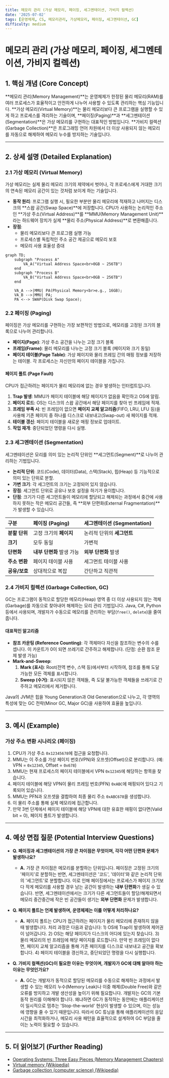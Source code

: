 ```yaml
---
title: 메모리 관리 (가상 메모리, 페이징, 세그멘테이션, 가비지 컬렉션)
date: '2025-07-02'
tags: [운영체제, CS, 메모리관리, 가상메모리, 페이징, 세그멘테이션, GC]
difficulty: medium
---
```


# 메모리 관리 (가상 메모리, 페이징, 세그멘테이션, 가비지 컬렉션)

## 1. 핵심 개념 (Core Concept)

\*\*메모리 관리(Memory Management)\*\*는 운영체제가 한정된 물리 메모리(RAM)를 여러 프로세스가 효율적이고 안전하게 나누어 사용할 수 있도록 관리하는 핵심 기능입니다. \*\*가상 메모리(Virtual Memory)\*\*는 물리 메모리보다 큰 프로그램을 실행할 수 있게 하고 프로세스를 격리하는 기술이며, \*\*페이징(Paging)\*\*과 \*\*세그멘테이션(Segmentation)\*\*은 가상 메모리를 구현하는 대표적인 방법입니다. \*\*가비지 컬렉션(Garbage Collection)\*\*은 프로그래밍 언어 차원에서 더 이상 사용되지 않는 메모리를 자동으로 해제하여 메모리 누수를 방지하는 기술입니다.

______________________________________________________________________

## 2. 상세 설명 (Detailed Explanation)

### 2.1 가상 메모리 (Virtual Memory)

가상 메모리는 실제 물리 메모리 크기의 제약에서 벗어나, 각 프로세스에게 거대한 크기의 연속된 메모리 공간이 있는 것처럼 보이게 하는 기술입니다.

- **동작 원리**: 프로그램 실행 시, 필요한 부분만 물리 메모리에 적재하고 나머지는 디스크의 \*\*스왑 공간(Swap Space)\*\*에 저장합니다. CPU가 사용하는 논리적인 주소인 \*\*가상 주소(Virtual Address)\*\*를 \*\*MMU(Memory Management Unit)\*\*라는 하드웨어 장치가 실제 \*\*물리 주소(Physical Address)\*\*로 변환해줍니다.
- **장점**:
  - 물리 메모리보다 큰 프로그램 실행 가능
  - 프로세스별 독립적인 주소 공간 제공으로 메모리 보호
  - 메모리 사용 효율성 증대

```mermaid
graph TD;
    subgraph "Process A"
        VA_A("Virtual Address Space<br>0GB ~ 256TB")
    end
    subgraph "Process B"
        VA_B("Virtual Address Space<br>0GB ~ 256TB")
    end

    VA_A -->|MMU| PA(Physical Memory<br>e.g., 16GB);
    VA_B -->|MMU| PA;
    PA <--> SWAP(Disk Swap Space);
```

### 2.2 페이징 (Paging)

페이징은 가상 메모리를 구현하는 가장 보편적인 방법으로, 메모리를 고정된 크기의 블록으로 나누어 관리합니다.

- **페이지(Page)**: 가상 주소 공간을 나누는 고정 크기 블록
- **프레임(Frame)**: 물리 메모리를 나누는 고정 크기 블록 (페이지와 크기 동일)
- **페이지 테이블(Page Table)**: 가상 페이지와 물리 프레임 간의 매핑 정보를 저장하는 테이블. 각 프로세스는 자신만의 페이지 테이블을 가집니다.

#### 페이지 폴트 (Page Fault)

CPU가 접근하려는 페이지가 물리 메모리에 없는 경우 발생하는 인터럽트입니다.

1. **Trap 발생**: MMU가 페이지 테이블에 해당 페이지가 없음을 확인하고 OS에 알림.
1. **페이지 로드**: OS는 디스크의 스왑 공간에서 해당 페이지를 찾아 빈 프레임에 적재.
1. **프레임 부족 시**: 빈 프레임이 없으면 **페이지 교체 알고리즘**(FIFO, LRU, LFU 등)을 사용해 기존 페이지 중 하나를 디스크로 내보내고(Swap-out) 새 페이지를 적재.
1. **테이블 갱신**: 페이지 테이블을 새로운 매핑 정보로 업데이트.
1. **작업 재개**: 중단되었던 명령을 다시 실행.

### 2.3 세그멘테이션 (Segmentation)

세그멘테이션은   모리를 의미 있는 논리적 단위인 \*\*세그먼트(Segment)\*\*로 나누어 관리하는 기법입니다.

- **논리적 단위**: 코드(Code), 데이터(Data), 스택(Stack), 힙(Heap) 등 기능적으로 의미 있는 단위로 분할.
- **가변 크기**: 각 세그먼트의 크기는 고정되어 있지 않습니다.
- **장점**: 세그먼트 단위로 공유나 보호 설정을 하기가 용이합니다.
- **단점**: 크기가 다른 세그먼트들이 메모리에 할당되고 해제되는 과정에서 중간에 사용하지 못하는 작은 메모리 공간들, 즉 \*\*외부 단편화(External Fragmentation)\*\*가 발생할 수 있습니다.

| 구분          | 페이징 (Paging)           | 세그멘테이션 (Segmentation) |
| :------------ | :------------------------ | :-------------------------- |
| **분할 단위** | 고정 크기의 **페이지**    | 논리적 단위의 **세그먼트**  |
| **크기**      | 모두 동일                 | 가변적                      |
| **단편화**    | **내부 단편화** 발생 가능 | **외부 단편화** 발생        |
| **주소 변환** | 페이지 테이블 사용        | 세그먼트 테이블 사용        |
| **공유/보호** | 상대적으로 복잡           | 간단하고 직관적             |

### 2.4 가비지 컬렉션 (Garbage Collection, GC)

GC는 프로그램이 동적으로 할당한 메모리(Heap) 영역 중 더 이상 사용되지 않는 객체(Garbage)를 자동으로 찾아내어 해제하는   모리 관리 기법입니다. Java, C#, Python 등에서 사용되며, 개발자가 수동으로 메모리를 관리하는 부담(`free()`, `delete`)을 줄여줍니다.

#### 대표적인 알고리즘

- **참조 카운팅 (Reference Counting)**: 각 객체마다 자신을 참조하는 변수의 수를 셉니다. 이 카운트가 0이 되면 쓰레기로 간주하고 해제합니다. (단점: 순환 참조 문제 발생 가능)
- **Mark-and-Sweep**:
  1. **Mark (표시)**: Root(전역 변수, 스택 등)에서부터 시작하여, 참조를 통해 도달 가능한 모든 객체를 표시합니다.
  1. **Sweep (수거)**: 표시되지 않은 객체들, 즉 도달 불가능한 객체들을 쓰레기로 간주하고 메모리에서 제거합니다.

Java의 JVM은 힙을 Young Generation과 Old Generation으로 나누고, 각 영역의 특성에 맞는 GC 전략(Minor GC, Major GC)을 사용하여 효율을 높입니다.

______________________________________________________________________

## 3. 예시 (Example)

### 가상 주소 변환 시나리오 (페이징)

1. CPU가 가상 주소 `0x12345678`에 접근을 요청합니다.
1. MMU는 이 주소를 가상 페이지 번호(VPN)와 오프셋(Offset)으로 분리합니다. (예: VPN = `0x12345`, Offset = `0x678`)
1. MMU는 현재 프로세스의 페이지 테이블에서 VPN `0x12345`에 해당하는 항목을 찾습니다.
1. 페이지 테이블에 해당 VPN이 물리 프레임 번호(PFN) `0xABC`에 매핑되어 있다고 기록되어 있습니다.
1. MMU는 PFN과 오프셋을 결합하여 최종 물리 주소 `0xABC678`을 생성합니다.
1. 이 물리 주소를 통해 실제 메모리에 접근합니다.
1. 만약 3번 단계에서 페이지 테이블에 해당 VPN에 대한 유효한 매핑이 없다면(Valid bit = 0), 페이지 폴트가 발생합니다.

______________________________________________________________________

## 4. 예상 면접 질문 (Potential Interview Questions)

- **Q. 페이징과 세그멘테이션의 가장 큰 차이점은 무엇이며, 각각 어떤 단편화 문제가 발생하나요?**

  - **A.** 가장 큰 차이점은 메모리를 분할하는 단위입니다. 페이징은 고정된 크기의 '페이지'로 분할하는 반면, 세그멘테이션은 '코드', '데이터'와 같은 논리적 단위의 '세그먼트'로 분할합니다. 이로 인해 페이징에서는 프로세스가 페이지 크기보다 작게 메모리를 사용할 경우 남는 공간이 발생하는 **내부 단편화**가 생길 수 있습니다. 반면, 세그멘테이션에서는 크기가 다른 세그먼트들이 할당/해제되면서 메모리 중간중간에 작은 빈 공간들이 생기는 **외부 단편화** 문제가 발생합니다.

- **Q. 페이지 폴트는 언제 발생하며, 운영체제는 이를 어떻게 처리하나요?**

  - **A.** 페이지 폴트는 CPU가 접근하려는 페이지가 물리 메모리에 존재하지 않을 때 발생합니다. 처리 과정은 다음과 같습니다: 1) OS에 Trap이 발생하여 제어권이 넘어갑니다. 2) OS는 해당 페이지가 디스크의 어디에 있는지 찾습니다. 3) 물리 메모리의 빈 프레임에 해당 페이지를 로드합니다. 만약 빈 프레임이 없다면, 페이지 교체 알고리즘을 통해 기존 페이지를 디스크로 내보내고 공간을 확보합니다. 4) 페이지 테이블을 갱신하고, 중단되었던 명령을 다시 실행합니다.

- **Q. 가비지 컬렉션(GC)이 필요한 이유는 무엇이며, 개발자가 GC에 대해 알아야 하는 이유는 무엇인가요?**

  - **A.** GC는 개발자가 동적으로 할당된 메모리를 수동으로 해제하는 과정에서 발생할 수 있는 메모리 누수(Memory Leak)나 이중 해제(Double Free)와 같은 오류를 방지하고 개발 생산성을 높이기 위해 필요합니다. 개발자는 GC의 기본 동작 원리를 이해해야 합니다. 왜냐하면 GC가 동작하는 동안에는 애플리케이션이 일시적으로 멈추는 'Stop-the-world' 현상이 발생할 수 있으며, 이는 성능에 영향을 줄 수 있기 때문입니다. 따라서 GC 튜닝을 통해 애플리케이션의 응답 시간을 최적화하거나, 메모리 사용 패턴을 효율적으로 설계하여 GC 부담을 줄이는 노력이 필요할 수 있습니다.

______________________________________________________________________

## 5. 더 읽어보기 (Further Reading)

- [Operating Systems: Three Easy Pieces (Memory Management Chapters)](https://pages.cs.wisc.edu/~remzi/OSTEP/)
- [Virtual memory (Wikipedia)](https://en.wikipedia.org/wiki/Virtual_memory)
- [Garbage collection (computer science) (Wikipedia)](<https://en.wikipedia.org/wiki/Garbage_collection_(computer_science)>)
